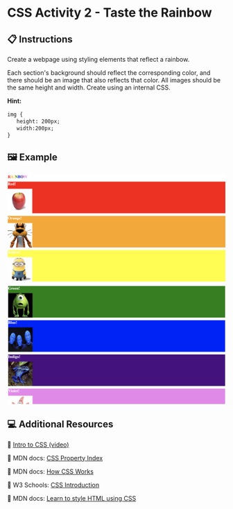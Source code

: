 # CSS Activity 2 - Taste the Rainbow

## 📋 Instructions

Create a webpage using styling elements that reflect a rainbow.

Each section's background should reflect the corresponding color, and
there should be an image that also reflects that color. All images should be the same height and width. Create using an internal CSS. 

**Hint:**

```
img {
   height: 200px;
   width:200px;
}
```

## 🖼️ Example

![](../../../Assets/CSS/rainbow.png)
![](../../../Assets/CSS/rainbow2.png)

## 💻 Additional Resources

💫 [Intro to CSS (video)](https://www.youtube.com/watch?v=EP9QMdoXvXE)

💫 MDN docs: [CSS Property Index](https://developer.mozilla.org/en-US/docs/Web/CSS/CSS_Properties_Reference)

💫 MDN docs: [How CSS Works](https://developer.mozilla.org/en-US/docs/Learn/CSS/First_steps/How_CSS_works)

💫 W3 Schools: [CSS Introduction](https://www.w3schools.com/css/css_intro.asp)

💫 MDN docs: [Learn to style HTML using CSS](https://developer.mozilla.org/en-US/docs/Learn/CSS)